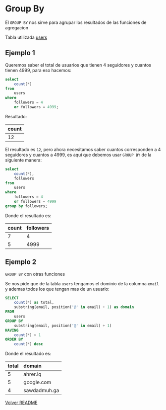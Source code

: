 # Group By

El `GROUP BY` nos sirve para agrupar los resultados de las funciones de agregacion

Tabla utilizada [users](../db/04/user-table.sql)

## Ejemplo 1

Queremos saber el total de usuarios que tienen 4 seguidores y cuantos tienen 4999, para eso hacemos:

```sql
select
    count(*)
from
    users
where
    followers = 4
    or followers = 4999;
```

Resultado:

| count |
| :---- |
| 12    |

El resultado es `12`, pero ahora necesitamos saber cuantos corresponden a 4 seguidores y cuantos a 4999, es aqui que debemos usar `GROUP BY` de la siguiente manera:

```sql
select
    count(*),
    followers
from
    users
where
    followers = 4
    or followers = 4999
group by followers;
```

Donde el resultado es:

| count | followers |
| :---- | :-------- |
| 7     | 4         |
| 5     | 4999      |

## Ejemplo 2

`GROUP BY` con otras funciones

Se nos pide que de la tabla `users` tengamos el dominio de la columna `email` y ademas todos los que tengan mas de un usuario:

```sql
SELECT
    count(*) as total,
    substring(email, position('@' in email) + 1) as domain
FROM
    users
GROUP BY
    substring(email, position('@' in email) + 1)
HAVING
    count(*) > 1
ORDER BY
    count(*) desc
```

Donde el resultado es:

| total | domain       |
| :---- | :----------- |
| 5     | ahrer.iq     |
| 5     | google.com   |
| 4     | sawdadmuh.ga |

[Volver README](../README.md)
